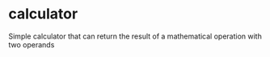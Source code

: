 # calculator
Simple calculator that can return the result of a mathematical operation with two operands
